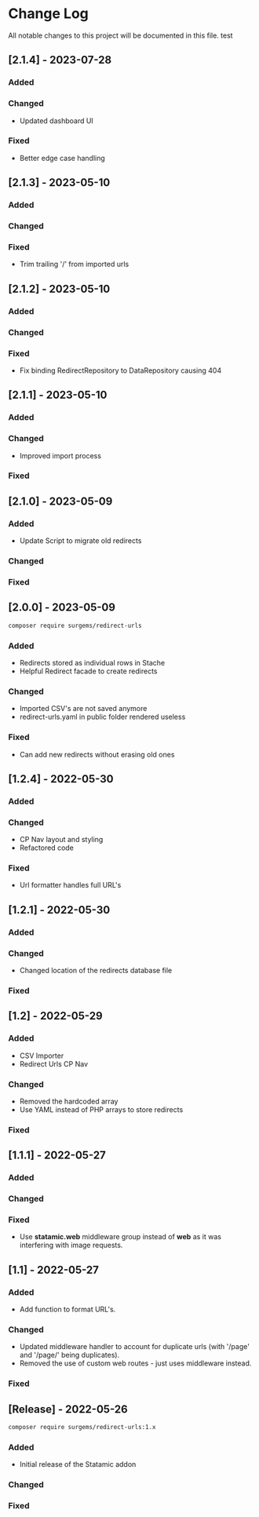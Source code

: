 # Change Log
All notable changes to this project will be documented in this file.
test

## [2.1.4] - 2023-07-28 
 
### Added
 
### Changed

- Updated dashboard UI
 
### Fixed

- Better edge case handling


## [2.1.3] - 2023-05-10
 
### Added
 
### Changed
 
### Fixed

- Trim trailing '/' from imported urls


## [2.1.2] - 2023-05-10
 
### Added
 
### Changed
 
### Fixed

- Fix binding RedirectRepository to DataRepository causing 404


## [2.1.1] - 2023-05-10
 
### Added
 
### Changed

- Improved import process
 
### Fixed


## [2.1.0] - 2023-05-09
 
### Added

- Update Script to migrate old redirects
 
### Changed
 
### Fixed


## [2.0.0] - 2023-05-09

``` bash
composer require surgems/redirect-urls
```
 
### Added

- Redirects stored as individual rows in Stache
- Helpful Redirect facade to create redirects
 
### Changed

- Imported CSV's are not saved anymore
- redirect-urls.yaml in public folder rendered useless
 
### Fixed

- Can add new redirects without erasing old ones


## [1.2.4] - 2022-05-30
 
### Added
 
### Changed

- CP Nav layout and styling
- Refactored code
 
### Fixed

- Url formatter handles full URL's


## [1.2.1] - 2022-05-30
 
### Added
 
### Changed

- Changed location of the redirects database file
 
### Fixed


## [1.2] - 2022-05-29
 
### Added

- CSV Importer
- Redirect Urls CP Nav
 
### Changed

- Removed the hardcoded array
- Use YAML instead of PHP arrays to store redirects
 
### Fixed


## [1.1.1] - 2022-05-27
 
### Added
 
### Changed
 
### Fixed

- Use __statamic.web__ middleware group instead of __web__ as it was interfering with image requests.


## [1.1] - 2022-05-27
 
### Added

- Add function to format URL's.
 
### Changed
  
- Updated middleware handler to account for duplicate urls (with '/page' and '/page/' being duplicates).
- Removed the use of custom web routes - just uses middleware instead.
 
### Fixed

 
## [Release] - 2022-05-26

``` bash
composer require surgems/redirect-urls:1.x
```
 
### Added
- Initial release of the Statamic addon
 
### Changed
 
### Fixed
